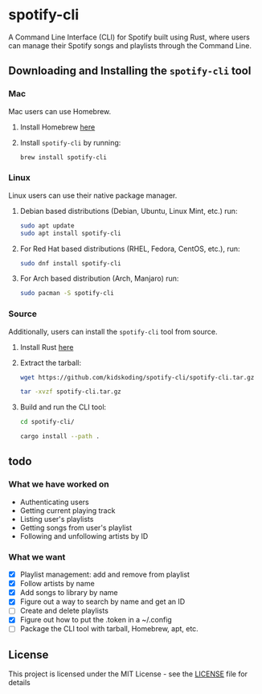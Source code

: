 # spotify-cli

A Command Line Interface (CLI) for Spotify built using Rust, where users can manage their Spotify songs and playlists through the Command Line.

## Downloading and Installing the `spotify-cli` tool

### Mac

Mac users can use Homebrew.

1. Install Homebrew [here](https://brew.sh/)
2. Install `spotify-cli` by running:

   ```sh
   brew install spotify-cli
   ```

### Linux

Linux users can use their native package manager.

1. Debian based distributions (Debian, Ubuntu, Linux Mint, etc.) run:

   ```sh
   sudo apt update
   sudo apt install spotify-cli
   ```

2. For Red Hat based distributions (RHEL, Fedora, CentOS, etc.), run:

   ```sh
   sudo dnf install spotify-cli
   ```

3. For Arch based distribution (Arch, Manjaro) run:

   ```sh
   sudo pacman -S spotify-cli
   ```

### Source

Additionally, users can install the `spotify-cli` tool from source.

1. Install Rust [here](https://www.rust-lang.org/learn/get-started)
2. Extract the tarball:

   ```sh
   wget https://github.com/kidskoding/spotify-cli/spotify-cli.tar.gz
   
   tar -xvzf spotify-cli.tar.gz
   ```

3. Build and run the CLI tool:

   ```sh
   cd spotify-cli/
   
   cargo install --path .
   ```

## todo

### What we have worked on

- Authenticating users
- Getting current playing track
- Listing user's playlists
- Getting songs from user's playlist
- Following and unfollowing artists by ID

### What we want

- [x] Playlist management: add and remove from playlist
- [x] Follow artists by name
- [x] Add songs to library by name
- [x] Figure out a way to search by name and get an ID
- [ ] Create and delete playlists
- [x] Figure out how to put the .token in a ~/.config
- [ ] Package the CLI tool with tarball, Homebrew, apt, etc.

## License

This project is licensed under the MIT License - see the [LICENSE](LICENSE) file for details
